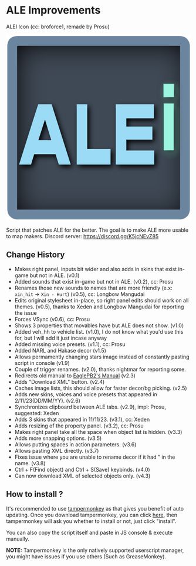 # ALE Improvements
ALEI Icon (cc: broforce1, remade by Prosu)

![ALEI Icon](/icon.png "ALEI Icon")

Script that patches ALE for the better. The goal is to make ALE more usable to map makers.
Discord server: https://discord.gg/K5jcNEvZ85

## Change History
- Makes right panel, inputs bit wider and also adds in skins that exist in-game but not in ALE. (v0.1)
- Added sounds that exist in-game but not in ALE. (v0.2), cc: Prosu
- Renames those new sounds to names that are more friendly (e.x: `xin_hit` -> `Xin - Hurt`) (v0.5), cc: Longbow Mangudai
- Edits original stylesheet in-place, so right panel edits should work on all themes. (v0.5), thanks to Xeden and Longbow Mangudai for reporting the issue
- Forces VSync (v0.6), cc: Prosu
- Shows 3 properties that movables have but ALE does not show. (v1.0)
- Added veh_hh to vehicle list. (v1.0), I do not know what you'd use this for, but I will add it just incase anyway
- Added missing voice presets. (v1.1), cc: Prosu
- Added NARL and Hakase decor (v1.5)
- Allows permamently changing stars image instead of constantly pasting script in console (v1.9)
- Couple of trigger renames. (v2.0), thanks nightmar for reporting some.
- Redirects old manual to [EaglePB2's Manual](https://eaglepb2.gitbook.io/pb2-editor-manual/) (v2.3)
- Adds "Download XML" button. (v2.4)
- Caches image lists, this should allow for faster decor/bg picking. (v2.5)
- Adds new skins, voices and voice presets that appeared in 2/11/23(DD/MM/YY). (v2.6)
- Synchronizes clipboard between ALE tabs. (v2.9), impl: Prosu, suggested: Xeden
- Adds 3 skins that appeared in 11/11/23. (v3.1), cc: Xeden
- Adds resizing of the property panel. (v3.2), cc: Prosu
- Makes right panel take all the space when object list is hidden. (v3.3)
- Adds more snapping options. (v3.5)
- Allows putting spaces in action parameters. (v3.6)
- Allows pasting XML directly. (v3.7)
- Fixes issue where you are unable to rename decor if it had " in the name. (v3.8)
- Ctrl + F(Find object) and Ctrl + S(Save) keybinds. (v4.0)
- Can now download XML of selected objects only. (v4.3)

## How to install ?
It's recommended to use [tampermonkey](https://www.tampermonkey.net/) as that gives you benefit of auto updating. Once you download tampermonkey, you can click [here](https://github.com/ZenoABC/ALEI/raw/main/alei.user.js), then tampermonkey will ask you whether to install or not, just click "install".

You can also copy the script itself and paste in JS console & execute manually.

**NOTE:** Tampermonkey is the only natively supported userscript manager, you might have issues if you use others (Such as GreaseMonkey).
